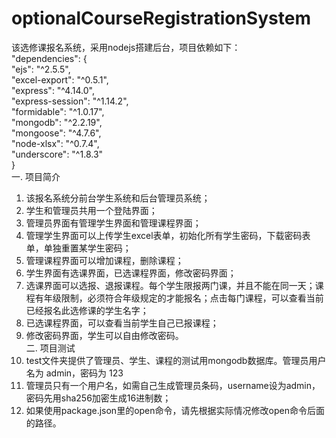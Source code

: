 # optionalCourseRegistrationSystem  
该选修课报名系统，采用nodejs搭建后台，项目依赖如下：  
  "dependencies": {  
    "ejs": "^2.5.5",  
    "excel-export": "^0.5.1",  
    "express": "^4.14.0",  
    "express-session": "^1.14.2",  
    "formidable": "^1.0.17",  
    "mongodb": "^2.2.19",  
    "mongoose": "^4.7.6",  
    "node-xlsx": "^0.7.4",  
    "underscore": "^1.8.3"  
    }  
一. 项目简介  
1. 该报名系统分前台学生系统和后台管理员系统；  
2. 学生和管理员共用一个登陆界面；  
3. 管理员界面有管理学生界面和管理课程界面；  
4. 管理学生界面可以上传学生excel表单，初始化所有学生密码，下载密码表单，单独重置某学生密码；  
5. 管理课程界面可以增加课程，删除课程；  
6. 学生界面有选课界面，已选课程界面，修改密码界面；  
7. 选课界面可以选报、退报课程。每个学生限报两门课，并且不能在同一天；课程有年级限制，必须符合年级规定的才能报名；点击每门课程，可以查看当前已经报名此选修课的学生名字；  
8. 已选课程界面，可以查看当前学生自己已报课程；  
9. 修改密码界面，学生可以自由修改密码。   
二. 项目测试  
1. test文件夹提供了管理员、学生、课程的测试用mongodb数据库。管理员用户名为 admin，密码为 123  
2. 管理员只有一个用户名，如需自己生成管理员条码，username设为admin，密码先用sha256加密生成16进制数；  
3. 如果使用package.json里的open命令，请先根据实际情况修改open命令后面的路径。
